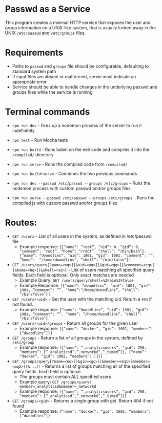 # Passwd as a Service
This program creates a minimal HTTP service that exposes the user and group information on a UNIX-like system, that is usually locked away in the UNIX `/etc/passwd` and `/etc/groups` files.

# Requirements
* Paths to `passwd` and `groups` file should be configurable, defaulting to standard system path
* If input files are absent or malformed, servie must indicate an appropriate error
* Service should be able to handle changes in the underlying passwd and groups files while the service is running

# Terminal commands
* `npm run dev` - Fires up a nodemon process of the server to run it indefinitely
* `npm test` - Run Mocha tests
* `npm run build` - Runs babel on the es6 code and compiles it into the `/compiled/` directory
* `npm run serve` - Runs the compiled code from `/compiled/`
* `npm run build+serve` - Combines the two previous commands

* `npm run dev --passwd /etc/passwd --groups /etc/groups` - Runs the nodemon process with custom passwd and/or groups files
* `npm run serve --passwd /etc/passwd --groups /etc/groups` - Runs the compiled js with custom passwd and/or groups files

# Routes:
* `GET /users` - List of all users in the system, as defined in /etc/passwd file
	* Example response: `[{“name”: “root”, “uid”: 0, “gid”: 0, “comment”: “root”, “home”: “/root”, “shell”: “/bin/bash”},  {“name”: “dwoodlins”, “uid”: 1001, “gid”: 1001, “comment”: “”, “home”:  “/home/dwoodlins”, “shell”: “/bin/false”}]`
* `GET /users/query[?name=<nq>][&uid=<uq>][&gid=<gq>][&comment=<cq>][&home=<hq>][&shell=<sq>]` - List of users matching all specified query fields. Each field is optional. Only exact matches are needed
	* Example Query: `GET /users/query?shell=%2Fbin%2Ffalse`
    * Example Response: `[{“name”: “dwoodlins”, “uid”: 1001, “gid”: 1001, “comment”: “”, “home”:“/home/dwoodlins”, “shell”: “/bin/false”}]`
* `GET /users/<uid>` - Get the user with the matching uid. Return a `404` if not found.
	* Example response: `{“name”: “dwoodlins”, “uid”: 1001, “gid”: 1001, “comment”: “”, “home”: “/home/dwoodlins”, “shell”: “/bin/false”}`
* `GET /users/<uid>/groups` - Return all groups for the given user
	* Example response: `[{“name”: “docker”, “gid”: 1002, “members”: [“dwoodlins”]}]`
* `GET /groups` - Return a list of all groups in the system, defined by `/etc/group`
	* Example response: `[{“name”: “_analyticsusers”, “gid”: 250, “members”: [“_analyticsd’,”_networkd”,”_timed”]}, {“name”: “docker”, “gid”: 1002, “members”: []}]`
* `GET /groups/query[?name=<nq>][&gid=<gq>][&member=<mq1>[&member=<mq2>][&...]]` - Returns a list of groups matching all of the specified query fields. Each field is optional.
	* The groups must contain ALL specified users
	* Example query: `GET /groups/query?member=_analyticsd&member=_networkd`
	* Example response: `[{“name”: “_analyticsusers”, “gid”: 250, “members”: [“_analyticsd’,”_networkd”,”_timed”]}]`
* `GET /groups/<gid>` - Returns a single group with gid. Return 404 if not found
	* Example response: `{“name”: “docker”, “gid”: 1002, “members”: [“dwoodlins”]}`
